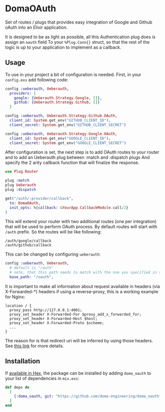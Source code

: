 # DomaOAuth

Set of routes / plugs that provides easy integration of Google and Github oAuth into an Elixir application.

It is designed to be as light as possible, all this Authentication plug does is assign an `oauth` field
To your `%Plug.Conn{}` struct, so that the rest of the logic is up to your application to implement as a callback.

## Usage

To use in your project a bit of configuration is needed.
First, in your `config.exs` add following code:

```elixir
config :ueberauth, Ueberauth,
  providers: [
    google: {Ueberauth.Strategy.Google, []},
    github: {Ueberauth.Strategy.Github, []}
  ]

config :ueberauth, Ueberauth.Strategy.Github.OAuth,
  client_id: System.get_env("GITHUB_CLIENT_ID"),
  client_secret: System.get_env("GITHUB_CLIENT_SECRET")

config :ueberauth, Ueberauth.Strategy.Google.OAuth,
  client_id: System.get_env("GOOGLE_CLIENT_ID"),
  client_secret: System.get_env("GOOGLE_CLIENT_SECRET")
```

After configuration is set, the next step is to add OAuth routes to your router
and to add an Ueberauth plug between :match and :dispatch plugs
And specify the 2 arity callback function that will finalize the response.

```elixir
use Plug.Router

plug :match
plug Ueberauth
plug :dispatch

get("/auth/:provider/callback",
  to: DomaOAuth,
  init_opts: %{callback: &YourApp.CallbackModule.call/2}
)
```

This will extend your router with two additional routes (one per integration) that will be used to perform OAuth process.
By default routes will start with `/auth` prefix. So the routes will be like following:
```
/auth/google/callback
/auth/github/callback
```

This can be changed by configuring `ueberauth`:

```elixir
config :ueberauth, Ueberauth,
  # default is "/auth"
  # note, that this path needs to match with the one you specified in the router for the callback
  base_path: "/oauth",
```

It is important to make all information about request available in headers (via X-Forwarded-*) headers if using a reverse-proxy, this is a working example for Nginx:

```nginx
location / {
  proxy_pass http://127.0.0.1:4001;
  proxy_set_header X-Forwarded-For $proxy_add_x_forwarded_for;
  proxy_set_header X-Forwarded-Host $host;
  proxy_set_header X-Forwarded-Proto $scheme;
  ...
}
```

The reason for is that redirect uri will be inferred by using those headers. See [this link](https://github.com/ueberauth/ueberauth/issues/65#issuecomment-367263067) for more details.

## Installation

If [available in Hex](https://hex.pm/docs/publish), the package can be installed
by adding `doma_oauth` to your list of dependencies in `mix.exs`:

```elixir
def deps do
  [
    {:doma_oauth, git: "https://github.com/doma-engineering/doma_oauth", branch: "main"}
  ]
end
```
